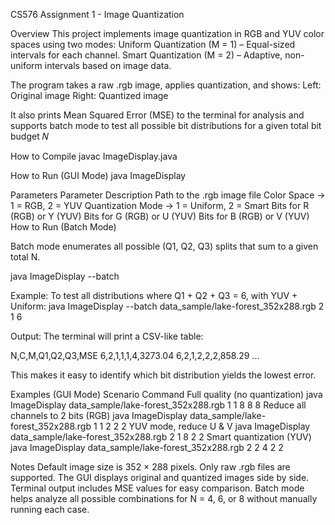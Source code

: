 CS576 Assignment 1 - Image Quantization

Overview
This project implements image quantization in RGB and YUV color spaces using two modes:
Uniform Quantization (M = 1) – Equal-sized intervals for each channel.
Smart Quantization (M = 2) – Adaptive, non-uniform intervals based on image data.

The program takes a raw .rgb image, applies quantization, and shows:
Left: Original image
Right: Quantized image

It also prints Mean Squared Error (MSE) to the terminal for analysis and supports batch mode to test all possible bit distributions for a given total bit budget 𝑁

How to Compile
javac ImageDisplay.java

How to Run (GUI Mode)
java ImageDisplay <imagepath> <C> <M> <Q1> <Q2> <Q3>

Parameters
Parameter	Description
<imagepath>	Path to the .rgb image file
<C>	Color Space → 1 = RGB, 2 = YUV
<M>	Quantization Mode → 1 = Uniform, 2 = Smart
<Q1>	Bits for R (RGB) or Y (YUV)
<Q2>	Bits for G (RGB) or U (YUV)
<Q3>	Bits for B (RGB) or V (YUV)
How to Run (Batch Mode)

Batch mode enumerates all possible (Q1, Q2, Q3) splits that sum to a given total N.

java ImageDisplay --batch <imagepath> <C> <M> <N>


Example:
To test all distributions where Q1 + Q2 + Q3 = 6, with YUV + Uniform: java ImageDisplay --batch data_sample/lake-forest_352x288.rgb 2 1 6


Output:
The terminal will print a CSV-like table:

N,C,M,Q1,Q2,Q3,MSE
6,2,1,1,1,4,3273.04
6,2,1,2,2,2,858.29
...


This makes it easy to identify which bit distribution yields the lowest error.

Examples (GUI Mode)
Scenario	Command
Full quality (no quantization)	java ImageDisplay data_sample/lake-forest_352x288.rgb 1 1 8 8 8
Reduce all channels to 2 bits (RGB)	java ImageDisplay data_sample/lake-forest_352x288.rgb 1 1 2 2 2
YUV mode, reduce U & V	java ImageDisplay data_sample/lake-forest_352x288.rgb 2 1 8 2 2
Smart quantization (YUV)	java ImageDisplay data_sample/lake-forest_352x288.rgb 2 2 4 2 2


Notes
Default image size is 352 × 288 pixels.
Only raw .rgb files are supported.
The GUI displays original and quantized images side by side.
Terminal output includes MSE values for easy comparison.
Batch mode helps analyze all possible combinations for N = 4, 6, or 8 without manually running each case.